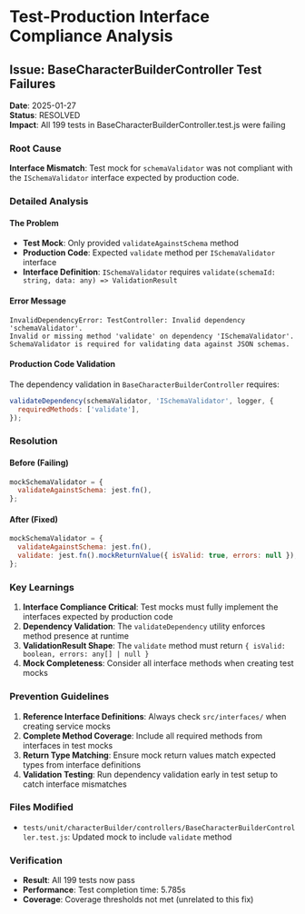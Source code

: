 # Test-Production Interface Compliance Analysis

## Issue: BaseCharacterBuilderController Test Failures

**Date**: 2025-01-27  
**Status**: RESOLVED  
**Impact**: All 199 tests in BaseCharacterBuilderController.test.js were failing

### Root Cause

**Interface Mismatch**: Test mock for `schemaValidator` was not compliant with the `ISchemaValidator` interface expected by production code.

### Detailed Analysis

#### The Problem

- **Test Mock**: Only provided `validateAgainstSchema` method
- **Production Code**: Expected `validate` method per `ISchemaValidator` interface
- **Interface Definition**: `ISchemaValidator` requires `validate(schemaId: string, data: any) => ValidationResult`

#### Error Message

```
InvalidDependencyError: TestController: Invalid dependency 'schemaValidator'.
Invalid or missing method 'validate' on dependency 'ISchemaValidator'.
SchemaValidator is required for validating data against JSON schemas.
```

#### Production Code Validation

The dependency validation in `BaseCharacterBuilderController` requires:

```javascript
validateDependency(schemaValidator, 'ISchemaValidator', logger, {
  requiredMethods: ['validate'],
});
```

### Resolution

#### Before (Failing)

```javascript
mockSchemaValidator = {
  validateAgainstSchema: jest.fn(),
};
```

#### After (Fixed)

```javascript
mockSchemaValidator = {
  validateAgainstSchema: jest.fn(),
  validate: jest.fn().mockReturnValue({ isValid: true, errors: null }),
};
```

### Key Learnings

1. **Interface Compliance Critical**: Test mocks must fully implement the interfaces expected by production code
2. **Dependency Validation**: The `validateDependency` utility enforces method presence at runtime
3. **ValidationResult Shape**: The `validate` method must return `{ isValid: boolean, errors: any[] | null }`
4. **Mock Completeness**: Consider all interface methods when creating test mocks

### Prevention Guidelines

1. **Reference Interface Definitions**: Always check `src/interfaces/` when creating service mocks
2. **Complete Method Coverage**: Include all required methods from interfaces in test mocks
3. **Return Type Matching**: Ensure mock return values match expected types from interface definitions
4. **Validation Testing**: Run dependency validation early in test setup to catch interface mismatches

### Files Modified

- `tests/unit/characterBuilder/controllers/BaseCharacterBuilderController.test.js`: Updated mock to include `validate` method

### Verification

- **Result**: All 199 tests now pass
- **Performance**: Test completion time: 5.785s
- **Coverage**: Coverage thresholds not met (unrelated to this fix)
